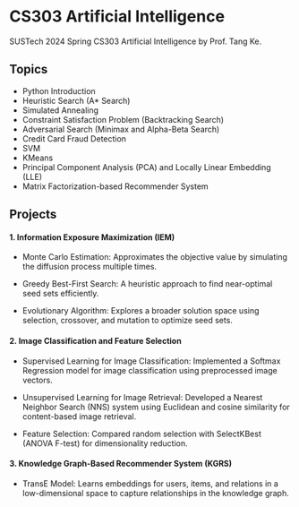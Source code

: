 # CS303 Artificial Intelligence

SUSTech 2024 Spring CS303 Artificial Intelligence by Prof. Tang Ke.

## Topics

- Python Introduction
- Heuristic Search (A\* Search)
- Simulated Annealing
- Constraint Satisfaction Problem (Backtracking Search)
- Adversarial Search (Minimax and Alpha-Beta Search)
- Credit Card Fraud Detection
- SVM
- KMeans
- Principal Component Analysis (PCA) and Locally Linear Embedding (LLE)
- Matrix Factorization-based Recommender System

## Projects

#### 1. Information Exposure Maximization (IEM)

- Monte Carlo Estimation: Approximates the objective value by simulating the diffusion process multiple times.

- Greedy Best-First Search: A heuristic approach to find near-optimal seed sets efficiently.

- Evolutionary Algorithm: Explores a broader solution space using selection, crossover, and mutation to optimize seed sets.

#### 2. Image Classification and Feature Selection

- Supervised Learning for Image Classification: Implemented a Softmax Regression model for image classification using preprocessed image vectors.

- Unsupervised Learning for Image Retrieval: Developed a Nearest Neighbor Search (NNS) system using Euclidean and cosine similarity for content-based image retrieval.

- Feature Selection: Compared random selection with SelectKBest (ANOVA F-test) for dimensionality reduction.

#### 3. Knowledge Graph-Based Recommender System (KGRS)

- TransE Model: Learns embeddings for users, items, and relations in a low-dimensional space to capture relationships in the knowledge graph.
